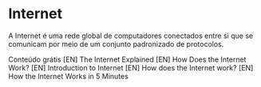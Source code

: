# Internet

A Internet é uma rede global de computadores conectados entre si que se comunicam por meio de um conjunto padronizado de protocolos.

<ResourceGroupTitle>Conteúdo grátis</ResourceGroupTitle>
<BadgeLink colorScheme='yellow' badgeText='Leia' href='https://www.vox.com/2014/6/16/18076282/the-internet'><span class="language">[EN]</span> The Internet Explained</BadgeLink>
<BadgeLink colorScheme='yellow' badgeText='Leia' href='http://web.stanford.edu/class/msande91si/www-spr04/readings/week1/InternetWhitepaper.htm'><span class="language">[EN]</span> How Does the Internet Work?</BadgeLink>
<BadgeLink badgeText='Watch' href='/guides/what-is-internet'><span class="language">[EN]</span> Introduction to Internet</BadgeLink>
<BadgeLink badgeText='Watch' href='https://www.youtube.com/watch?v=x3c1ih2NJEg'><span class="language">[EN]</span> How does the Internet work?</BadgeLink>
<BadgeLink badgeText='Watch' href='https://www.youtube.com/watch?v=7_LPdttKXPc'><span class="language">[EN]</span> How the Internet Works in 5 Minutes</BadgeLink>
